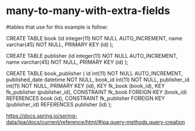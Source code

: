 # many-to-many-with-extra-fields
#tables that use for this example is follow:

CREATE TABLE book (id integer(11) NOT NULL AUTO_INCREMENT,
name varchar(45) NOT NULL,
PRIMARY KEY (id)
);

CREATE TABLE publisher (id integer(11) NOT NULL AUTO_INCREMENT,
name varchar(45) NOT NULL,
PRIMARY KEY (id)
);

CREATE TABLE book_publisher (
id int(11) NOT NULL AUTO_INCREMENT,
published_date datetime NOT NULL,
book_id int(11) NOT NULL,
publisher_id int(11) NOT NULL,
PRIMARY KEY (id),
KEY fk_book (book_id),
KEY fk_publisher (publisher_id),
CONSTRAINT fk_book FOREIGN KEY (book_id) REFERENCES book (id),
CONSTRAINT fk_publisher FOREIGN KEY (publisher_id) REFERENCES publisher (id)
);


https://docs.spring.io/spring-data/jpa/docs/current/reference/html/#jpa.query-methods.query-creation
